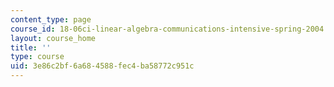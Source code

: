 ```yaml
---
content_type: page
course_id: 18-06ci-linear-algebra-communications-intensive-spring-2004
layout: course_home
title: ''
type: course
uid: 3e86c2bf-6a68-4588-fec4-ba58772c951c
---
```

